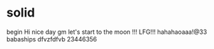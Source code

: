 # solid
begin
Hi
nice day
gm
let's start
to the moon !!!
LFG!!!
hahahaoaaa!@33
babaships
dfvzfdfvb
23446356
